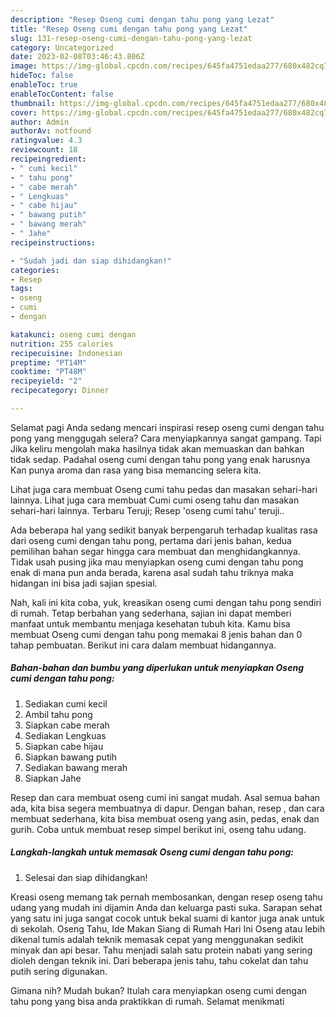 ```yaml
---
description: "Resep Oseng cumi dengan tahu pong yang Lezat"
title: "Resep Oseng cumi dengan tahu pong yang Lezat"
slug: 131-resep-oseng-cumi-dengan-tahu-pong-yang-lezat
category: Uncategorized
date: 2023-02-08T03:46:43.806Z
image: https://img-global.cpcdn.com/recipes/645fa4751edaa277/680x482cq70/oseng-cumi-dengan-tahu-pong-foto-resep-utama.jpg
hideToc: false
enableToc: true
enableTocContent: false
thumbnail: https://img-global.cpcdn.com/recipes/645fa4751edaa277/680x482cq70/oseng-cumi-dengan-tahu-pong-foto-resep-utama.jpg
cover: https://img-global.cpcdn.com/recipes/645fa4751edaa277/680x482cq70/oseng-cumi-dengan-tahu-pong-foto-resep-utama.jpg
author: Admin
authorAv: notfound
ratingvalue: 4.3
reviewcount: 18
recipeingredient:
- " cumi kecil"
- " tahu pong"
- " cabe merah"
- " Lengkuas"
- " cabe hijau"
- " bawang putih"
- " bawang merah"
- " Jahe"
recipeinstructions:

- "Sudah jadi dan siap dihidangkan!"
categories:
- Resep
tags:
- oseng
- cumi
- dengan

katakunci: oseng cumi dengan 
nutrition: 255 calories
recipecuisine: Indonesian
preptime: "PT14M"
cooktime: "PT48M"
recipeyield: "2"
recipecategory: Dinner

---
```



Selamat pagi Anda sedang mencari inspirasi resep oseng cumi dengan tahu pong yang menggugah selera? Cara menyiapkannya sangat gampang. Tapi Jika keliru mengolah maka hasilnya tidak akan memuaskan dan bahkan tidak sedap. Padahal oseng cumi dengan tahu pong yang enak harusnya Kan punya aroma dan rasa yang bisa memancing selera kita.


Lihat juga cara membuat Oseng cumi tahu pedas dan masakan sehari-hari lainnya. Lihat juga cara membuat Cumi cumi oseng tahu dan masakan sehari-hari lainnya. Terbaru Teruji; Resep &#39;oseng cumi tahu&#39; teruji..

Ada beberapa hal yang sedikit banyak berpengaruh terhadap kualitas rasa dari oseng cumi dengan tahu pong, pertama dari jenis bahan, kedua pemilihan bahan segar hingga cara membuat dan menghidangkannya. Tidak usah pusing jika mau menyiapkan oseng cumi dengan tahu pong enak di mana pun anda berada, karena asal sudah tahu triknya maka hidangan ini bisa jadi sajian spesial.


Nah, kali ini kita coba, yuk, kreasikan oseng cumi dengan tahu pong sendiri di rumah. Tetap berbahan yang sederhana, sajian ini dapat memberi manfaat untuk membantu menjaga kesehatan tubuh kita. Kamu bisa membuat Oseng cumi dengan tahu pong memakai 8 jenis bahan dan 0 tahap pembuatan. Berikut ini cara dalam membuat hidangannya.

<!--inarticleads1-->

##### Bahan-bahan dan bumbu yang diperlukan untuk menyiapkan Oseng cumi dengan tahu pong:

1. Sediakan  cumi kecil
1. Ambil  tahu pong
1. Siapkan  cabe merah
1. Sediakan  Lengkuas
1. Siapkan  cabe hijau
1. Siapkan  bawang putih
1. Sediakan  bawang merah
1. Siapkan  Jahe


Resep dan cara membuat oseng cumi ini sangat mudah. Asal semua bahan ada, kita bisa segera membuatnya di dapur. Dengan bahan, resep , dan cara membuat sederhana, kita bisa membuat oseng yang asin, pedas, enak dan gurih. Coba untuk membuat resep simpel berikut ini, oseng tahu udang. 

<!--inarticleads2-->

##### Langkah-langkah untuk memasak Oseng cumi dengan tahu pong:


1. Selesai dan siap dihidangkan!

Kreasi oseng memang tak pernah membosankan, dengan resep oseng tahu udang yang mudah ini dijamin Anda dan keluarga pasti suka. Sarapan sehat yang satu ini juga sangat cocok untuk bekal suami di kantor juga anak untuk di sekolah. Oseng Tahu, Ide Makan Siang di Rumah Hari Ini Oseng atau lebih dikenal tumis adalah teknik memasak cepat yang menggunakan sedikit minyak dan api besar. Tahu menjadi salah satu protein nabati yang sering dioleh dengan teknik ini. Dari beberapa jenis tahu, tahu cokelat dan tahu putih sering digunakan. 

Gimana nih? Mudah bukan? Itulah cara menyiapkan oseng cumi dengan tahu pong yang bisa anda praktikkan di rumah. Selamat menikmati
